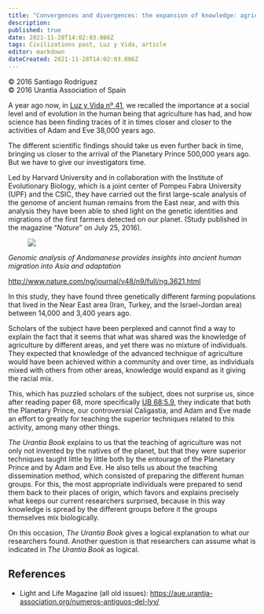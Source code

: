 ```yaml
---
title: "Convergences and divergences: the expansion of knowledge: agriculture (II)"
description: 
published: true
date: 2021-11-28T14:02:03.086Z
tags: Civilizations past, Luz y Vida, article
editor: markdown
dateCreated: 2021-11-28T14:02:03.086Z
---
```


<p class="v-card v-sheet theme--light gray lighten-3 px-2">© 2016 Santiago Rodríguez<br>© 2016 Urantia Association of Spain</p>


A year ago now, in [Luz y Vida nº 41](/en/article/Santiago_Rodriguez/Convergencias_y_divergencias_la_agricultura), we recalled the importance at a social level and of evolution in the human being that agriculture has had, and how science has been finding traces of it in times closer and closer to the activities of Adam and Eve 38,000 years ago.

The different scientific findings should take us even further back in time, bringing us closer to the arrival of the Planetary Prince 500,000 years ago. But we have to give our investigators time.

Led by Harvard University and in collaboration with the Institute of Evolutionary Biology, which is a joint center of Pompeu Fabra University (UPF) and the CSIC, they have carried out the first large-scale analysis of the genome of ancient human remains from the East near, and with this analysis they have been able to shed light on the genetic identities and migrations of the first farmers detected on our planet. (Study published in the magazine “_Nature_” on July 25, 2016).

<figure id="Figure_1" class="image urantiapedia">
<img src="/image/article/Luz_y_Vida/LyV45/11.jpg">
</figure>

_Genomic analysis of Andamanese provides insights into ancient human migration into Asia and adaptation_

http://www.nature.com/ng/journal/v48/n9/full/ng.3621.html

In this study, they have found three genetically different farming populations that lived in the Near East area (Iran, Turkey, and the Israel-Jordan area) between 14,000 and 3,400 years ago.

Scholars of the subject have been perplexed and cannot find a way to explain the fact that it seems that what was shared was the knowledge of agriculture by different areas, and yet there was no mixture of individuals. They expected that knowledge of the advanced technique of agriculture would have been achieved within a community and over time, as individuals mixed with others from other areas, knowledge would expand as it giving the racial mix.

This, which has puzzled scholars of the subject, does not surprise us, since after reading paper 68, more specifically [UB 68:5.9](/en/The_Urantia_Book/68#p5_9), they indicate that both the Planetary Prince, our controversial Caligastia, and Adam and Eve made an effort to greatly for teaching the superior techniques related to this activity, among many other things.

_The Urantia Book_ explains to us that the teaching of agriculture was not only not invented by the natives of the planet, but that they were superior techniques taught little by little both by the entourage of the Planetary Prince and by Adam and Eve. He also tells us about the teaching dissemination method, which consisted of preparing the different human groups. For this, the most appropriate individuals were prepared to send them back to their places of origin, which favors and explains precisely what keeps our current researchers surprised, because in this way knowledge is spread by the different groups before it the groups themselves mix biologically.

On this occasion, _The Urantia Book_ gives a logical explanation to what our researchers found. Another question is that researchers can assume what is indicated in _The Urantia Book_ as logical.

## References

- Light and Life Magazine (all old issues): https://aue.urantia-association.org/numeros-antiguos-del-lyv/

